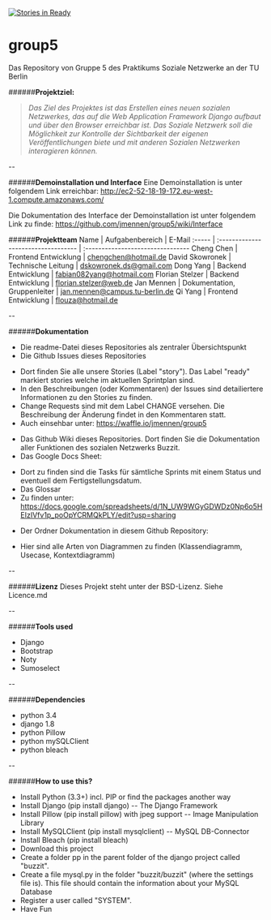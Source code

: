 [![Stories in Ready](https://badge.waffle.io/jmennen/group5.png?label=ready&title=Ready)](https://waffle.io/jmennen/group5)
# group5
Das Repository von Gruppe 5 des Praktikums Soziale Netzwerke an der TU Berlin



######**Projektziel:**
>*Das Ziel des Projektes ist das Erstellen eines neuen sozialen Netzwerkes, das auf die Web Application Framework Django aufbaut und über den Browser erreichbar ist. Das Soziale Netzwerk soll die Möglichkeit zur Kontrolle der Sichtbarkeit der eigenen Veröffentlichungen biete und mit anderen Sozialen Netzwerken interagieren können.*

--

######**Demoinstallation und Interface**
Eine Demoinstallation is unter folgendem Link erreichbar:
http://ec2-52-18-19-172.eu-west-1.compute.amazonaws.com/

Die Dokumentation des Interface der Demoinstallation ist unter folgendem Link zu finde:
https://github.com/jmennen/group5/wiki/Interface

######**Projektteam** 
Name | Aufgabenbereich | E-Mail
:----- | :---------------------------------- | :--------------------------------
Cheng Chen | Frontend Entwicklung | chengchen@hotmail.de
David Skowronek | Technische Leitung | dskowronek.ds@gmail.com
Dong Yang | Backend Entwicklung | fabian082yang@hotmail.com
Florian Stelzer | Backend Entwicklung | florian.stelzer@web.de
Jan Mennen | Dokumentation, Gruppenleiter | jan.mennen@campus.tu-berlin.de
Qi Yang | Frontend Entwicklung | flouza@hotmail.de


--

######**Dokumentation** 
* Die readme-Datei dieses Repositories als zentraler Übersichtspunkt
* Die Github Issues dieses Repositories
 - Dort finden Sie alle unsere Stories (Label "story"). Das Label "ready" markiert stories welche im aktuellen Sprintplan sind.
 - In den Beschreibungen (oder Kommentaren) der Issues sind detailiertere Informationen zu den Stories zu finden.
 - Change Requests sind mit dem Label CHANGE versehen. Die Beschreibung der Änderung findet in den Kommentaren statt.
 - Auch einsehbar unter: https://waffle.io/jmennen/group5
* Das Github Wiki dieses Repositories. Dort finden Sie die Dokumentation aller Funktionen des sozialen Netzwerks Buzzit.
* Das Google Docs Sheet:
 - Dort zu finden sind die Tasks für sämtliche Sprints mit einem Status und eventuell dem Fertigstellungsdatum.
 - Das Glossar
 - Zu finden unter: https://docs.google.com/spreadsheets/d/1N_UW9WGyGDWDz0Np6o5HEIzIVfv1p_poOpYCRMQkPLY/edit?usp=sharing
* Der Ordner Dokumentation in diesem Github Repository:
 - Hier sind alle Arten von Diagrammen zu finden (Klassendiagramm, Usecase, Kontextdiagramm) 

--

######**Lizenz**
Dieses Projekt steht unter der BSD-Lizenz. Siehe Licence.md

--

######**Tools used**
* Django
* Bootstrap
* Noty
* Sumoselect

--

######**Dependencies**
* python 3.4
* django 1.8
* python Pillow 
* python mySQLClient
* python bleach

--

######**How to use this?**
<ul>
<li>Install Python (3.3+) incl. PIP or find the packages another way</li>
<li>Install Django (pip install django) -- The Django Framework</li>
<li>Install Pillow (pip install pillow) with jpeg support -- Image Manipulation Library</li>
<li>Install MySQLClient (pip install mysqlclient) -- MySQL DB-Connector</li>
<li>Install Bleach (pip install bleach)</li>
<li>Download this project</li>
<li>Create a folder pp in the parent folder of the django project called "buzzit".
<li>Create a file mysql.py in the folder "buzzit/buzzit" (where the settings file is). This file should contain the information about your MySQL Database
<li>Register a user called "SYSTEM". 
<li>Have Fun</li>
</ul>
